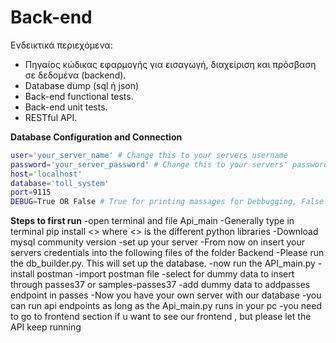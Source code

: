 # Back-end





Eνδεικτικά περιεχόμενα:

- Πηγαίος κώδικας εφαρμογής για εισαγωγή, διαχείριση και
  πρόσβαση σε δεδομένα (backend).
- Database dump (sql ή json)
- Back-end functional tests.
- Back-end unit tests.
- RESTful API.

**Database Configuration and Connection**
```bash
user='your_server_name' # Change this to your servers username
password='your_server_password' # Change this to your servers' password
host='localhost'
database='toll_system' 
port=9115
DEBUG=True OR False # True for printing massages for Debbugging, False for ignoring them
```

**Steps to first run**
-open terminal and file Api_main
-Generally type in terminal pip install <> where <> is the different python libraries
-Download mysql community version
-set up your server
-From now on insert your servers credentials into the following files of the folder Backend
-Please run the db_builder.py. This will set up the database.
-now run the API_main.py 
-install postman 
-import postman file
-select for dummy data to insert through passes37 or samples-passes37
-add dummy data to addpasses endpoint in passes
-Now you have your own server with our database 
-you can run api endpoints as long as the Api_main.py runs in your pc
-you need to go to frontend section if u want to see our frontend , but please let the API keep running


